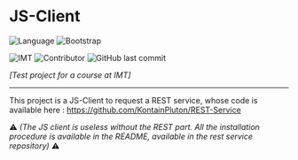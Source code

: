 # JS-Client

![Language](https://shields.io/github/languages/top/KontainPluton/JS-Client?color=F7DF1E&logo=JavaScript&logoColor=F7DF1E&labelColor=black&style=for-the-badge)
![Bootstrap](https://shields.io/badge/Use-Bootstrap_5.1.3-7952B3?logo=Bootstrap&logoColor=white&style=for-the-badge)

![IMT](https://shields.io/badge/Made%20at-IMT%20Mines%20Al%C3%A8s-00bcd7?logo=mines&logoColor=white&style=for-the-badge&labelColor=black)
![Contributor](https://shields.io:/github/contributors/KontainPluton/JS-Client?style=for-the-badge)
![GitHub last commit](https://shields.io:/github/last-commit/KontainPluton/JS-Client?style=for-the-badge)

*[Test project for a course at IMT]*

---

This project is a JS-Client to request a REST service, whose code is available here : https://github.com/KontainPluton/REST-Service

⚠️ *(The JS client is useless without the REST part. All the installation procedure is available in the README, available in the rest service repository)* ⚠️

